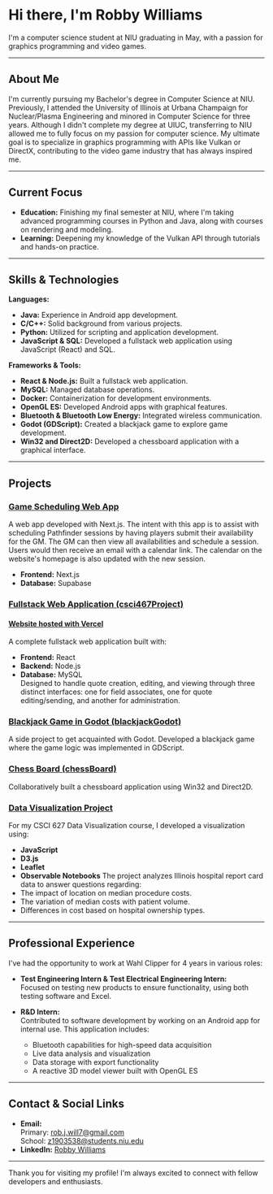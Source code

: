 # Hi there, I'm Robby Williams

I'm a computer science student at NIU graduating in May, with a passion for graphics programming and video games.

---

## About Me

I'm currently pursuing my Bachelor's degree in Computer Science at NIU. Previously, I attended the University of Illinois at Urbana Champaign for Nuclear/Plasma Engineering and minored in Computer Science for three years. Although I didn't complete my degree at UIUC, transferring to NIU allowed me to fully focus on my passion for computer science. My ultimate goal is to specialize in graphics programming with APIs like Vulkan or DirectX, contributing to the video game industry that has always inspired me.

---

## Current Focus

- **Education:** Finishing my final semester at NIU, where I'm taking advanced programming courses in Python and Java, along with courses on rendering and modeling.
- **Learning:** Deepening my knowledge of the Vulkan API through tutorials and hands-on practice.

---

## Skills & Technologies

**Languages:**
- **Java:** Experience in Android app development.
- **C/C++:** Solid background from various projects.
- **Python:** Utilized for scripting and application development.
- **JavaScript & SQL:** Developed a fullstack web application using JavaScript (React) and SQL.

**Frameworks & Tools:**
- **React & Node.js:** Built a fullstack web application.
- **MySQL:** Managed database operations.
- **Docker:** Containerization for development environments.
- **OpenGL ES:** Developed Android apps with graphical features.
- **Bluetooth & Bluetooth Low Energy:** Integrated wireless communication.
- **Godot (GDScript):** Created a blackjack game to explore game development.
- **Win32 and Direct2D:** Developed a chessboard application with a graphical interface.

---

## Projects
### [Game Scheduling Web App](https://github.com/robalobalubob/my-pathfinder-scheduler)
A web app developed with Next.js. The intent with this app is to assist with scheduling Pathfinder sessions by having players submit their availability for the GM.
The GM can then view all availabilities and schedule a session. Users would then receive an email with a calendar link. The calendar on the website's homepage is also updated with the new session.
- **Frontend:** Next.js
- **Database:** Supabase
### [Fullstack Web Application (csci467Project)](https://github.com/robalobalubob/csci467Project)
#### [Website hosted with Vercel](https://gamescheduler3000.vercel.app/)
A complete fullstack web application built with:
- **Frontend:** React
- **Backend:** Node.js
- **Database:** MySQL  
Designed to handle quote creation, editing, and viewing through three distinct interfaces: one for field associates, one for quote editing/sending, and another for administration.

### [Blackjack Game in Godot (blackjackGodot)](https://github.com/robalobalubob/blackjackGodot)
A side project to get acquainted with Godot. Developed a blackjack game where the game logic was implemented in GDScript.

### [Chess Board (chessBoard)](https://github.com/robalobalubob/chessBoard)
Collaboratively built a chessboard application using Win32 and Direct2D.

### [Data Visualization Project](https://robalobalubob.github.io/data-vis-final/)
For my CSCI 627 Data Visualization course, I developed a visualization using:
- **JavaScript**
- **D3.js**
- **Leaflet**
- **Observable Notebooks**
The project analyzes Illinois hospital report card data to answer questions regarding:
- The impact of location on median procedure costs.
- The variation of median costs with patient volume.
- Differences in cost based on hospital ownership types.

---

## Professional Experience

I've had the opportunity to work at Wahl Clipper for 4 years in various roles:

- **Test Engineering Intern & Test Electrical Engineering Intern:**  
  Focused on testing new products to ensure functionality, using both testing software and Excel.
  
- **R&D Intern:**  
  Contributed to software development by working on an Android app for internal use. This application includes:
  - Bluetooth capabilities for high-speed data acquisition
  - Live data analysis and visualization
  - Data storage with export functionality
  - A reactive 3D model viewer built with OpenGL ES

---

## Contact & Social Links

- **Email:**  
  Primary: [rob.j.will7@gmail.com](mailto:rob.j.will7@gmail.com)  
  School: [z1903538@students.niu.edu](mailto:z1903538@students.niu.edu)
- **LinkedIn:** [Robby Williams](https://www.linkedin.com/in/robby-williams-b597b21b9/)

---

Thank you for visiting my profile! I'm always excited to connect with fellow developers and enthusiasts.


